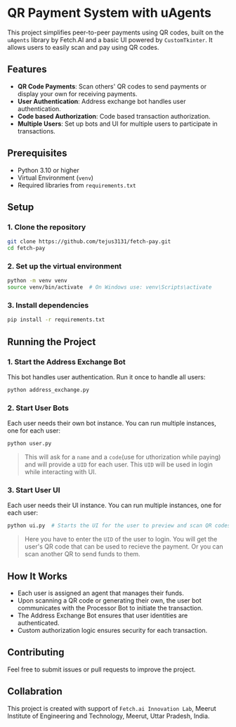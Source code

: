# QR Payment System with uAgents

This project simplifies peer-to-peer payments using QR codes, built on the `uAgents` library by Fetch.AI and a basic UI powered by `CustomTkinter`. It allows users to easily scan and pay using QR codes.

## Features

- **QR Code Payments**: Scan others' QR codes to send payments or display your own for receiving payments.
- **User Authentication**: Address exchange bot handles user authentication.
- **Code based Authorization**: Code based transaction authorization.
- **Multiple Users**: Set up bots and UI for multiple users to participate in transactions.
  
## Prerequisites

- Python 3.10 or higher
- Virtual Environment (`venv`)
- Required libraries from `requirements.txt`

## Setup

### 1. Clone the repository

```bash
git clone https://github.com/tejus3131/fetch-pay.git
cd fetch-pay
```

### 2. Set up the virtual environment

```bash
python -m venv venv
source venv/bin/activate  # On Windows use: venv\Scripts\activate
```

### 3. Install dependencies

```bash
pip install -r requirements.txt
```

## Running the Project

### 1. Start the Address Exchange Bot

This bot handles user authentication. Run it once to handle all users:

```bash
python address_exchange.py
```

### 2. Start User Bots

Each user needs their own bot instance. You can run multiple instances, one for each user:

```bash
python user.py
```

> This will ask for a `name` and a `code`(use for uthorization while paying) and will provide a `UID` for each user.
> This `UID` will be used in login while interacting with UI.

### 3. Start User UI

Each user needs their UI instance. You can run multiple instances, one for each user:

```bash
python ui.py  # Starts the UI for the user to preview and scan QR codes
```

> Here you have to enter the `UID` of the user to login.
> You will get the user's QR code that can be used to recieve the payment.
> Or you can scan another QR to send funds to them.

## How It Works

- Each user is assigned an agent that manages their funds.
- Upon scanning a QR code or generating their own, the user bot communicates with the Processor Bot to initiate the transaction.
- The Address Exchange Bot ensures that user identities are authenticated.
- Custom authorization logic ensures security for each transaction.

## Contributing

Feel free to submit issues or pull requests to improve the project.

## Collabration

This project is created with support of `Fetch.ai Innovation Lab`, Meerut Institute of Engineering and Technology, Meerut, Uttar Pradesh, India.
